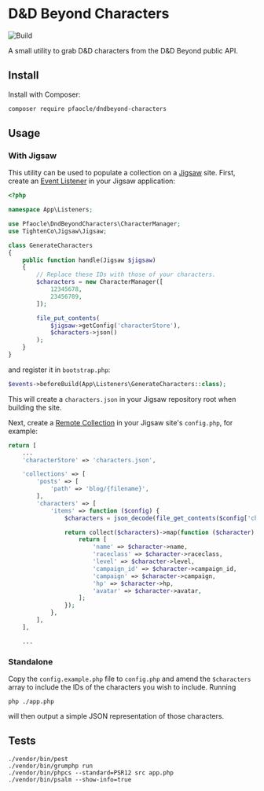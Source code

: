 D&D Beyond Characters
===

![Build](https://github.com/pfaocle/dndbeyond-characters/actions/workflows/php.yml/badge.svg)

A small utility to grab D&D characters from the D&D Beyond public API.

## Install

Install with Composer:

```sh
composer require pfaocle/dndbeyond-characters
```


## Usage

### With Jigsaw

This utility can be used to populate a collection on a [Jigsaw] site. First, create
an [Event Listener] in your Jigsaw application:

```php
<?php

namespace App\Listeners;

use Pfaocle\DndBeyondCharacters\CharacterManager;
use TightenCo\Jigsaw\Jigsaw;

class GenerateCharacters
{
    public function handle(Jigsaw $jigsaw)
    {
        // Replace these IDs with those of your characters.
        $characters = new CharacterManager([
            12345678,
            23456789,
        ]);

        file_put_contents(
            $jigsaw->getConfig('characterStore'),
            $characters->json()
        );
    }
}
```

and register it in `bootstrap.php`:

```php
$events->beforeBuild(App\Listeners\GenerateCharacters::class);
```

This will create a `characters.json` in your Jigsaw repository root when building
the site.

Next, create a [Remote Collection] in your Jigsaw site's `config.php`, for example:

```php
return [
    ...
    'characterStore' => 'characters.json',

    'collections' => [
        'posts' => [
            'path' => 'blog/{filename}',
        ],
        'characters' => [
            'items' => function ($config) {
                $characters = json_decode(file_get_contents($config['characterStore']));

                return collect($characters)->map(function ($character) {
                    return [
                        'name' => $character->name,
                        'raceclass' => $character->raceclass,
                        'level' => $character->level,
                        'campaign_id' => $character->campaign_id,
                        'campaign' => $character->campaign,
                        'hp' => $character->hp,
                        'avatar' => $character->avatar,
                    ];
                });
            },
        ],
    ],

    ...
```


### Standalone

Copy the `config.example.php` file to `config.php` and amend the `$characters` array
to include the IDs of the characters you wish to include. Running

```
php ./app.php
```

will then output a simple JSON representation of those characters.


## Tests

```
./vendor/bin/pest
./vendor/bin/grumphp run
./vendor/bin/phpcs --standard=PSR12 src app.php
./vendor/bin/psalm --show-info=true
```

[Jigsaw]: https://jigsaw.tighten.co/
[Event Listener]: https://jigsaw.tighten.co/docs/event-listeners/
[Remote Collection]: https://jigsaw.tighten.co/docs/collections-remote-collections/
